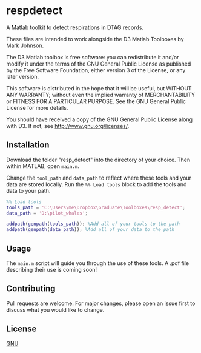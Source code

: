 # respdetect

A Matlab toolkit to detect respirations in DTAG records.

These files are intended to work alongside the D3 Matlab Toolboxes by Mark Johnson.

The D3 Matlab toolbox is free software: you can redistribute it and/or modify it under the terms of the GNU General Public License as published by the Free Software Foundation, either version 3 of the License, or any later version.

This software is distributed in the hope that it will be useful, but WITHOUT ANY WARRANTY; without even the implied warranty of MERCHANTABILITY or FITNESS FOR A PARTICULAR PURPOSE.  See the GNU General Public License for more details.

You should have received a copy of the GNU General Public License along with D3. If not, see <http://www.gnu.org/licenses/>.

## Installation

Download the folder "resp_detect" into the directory of your choice. Then within MATLAB, open ``main.m``. 

Change the ``tool_path`` and ``data_path`` to reflect where these tools and your data are stored locally. 
Run the ``%% Load tools`` block to add the tools and data to your path.

```matlab
%% Load tools
tools_path = 'C:\Users\me\Dropbox\Graduate\Toolboxes\resp_detect';
data_path = 'D:\pilot_whales';

addpath(genpath(tools_path)); %Add all of your tools to the path
addpath(genpath(data_path)); %Add all of your data to the path
```

## Usage

The ``main.m`` script will guide you through the use of these tools. A .pdf file describing their use is coming soon!

## Contributing
Pull requests are welcome. For major changes, please open an issue first to discuss what you would like to change.

## License
[GNU](https://choosealicense.com/licenses/gpl-3.0/)
<br>
